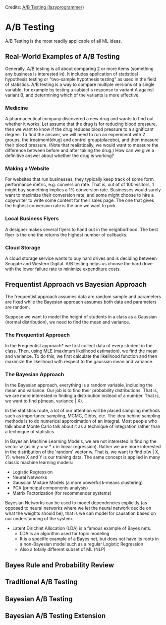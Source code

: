Credits: [A/B Testing (lazyprogrammer)](https://github.com/lazyprogrammer/machine_learning_examples/tree/master/ab_testing)

# A/B Testing
A/B Testing is the most readily applicable of all ML ideas.

## Real-World Examples of A/B Testing
Generally, A/B testing is all about comparing 2 or more items (something any business is interested in). It includes application of statistical hypothesis testing or "two-sample hypothesis testing" as used in the field of statistics. A/B testing is a way to compare multiple versions of a single variable, for example by testing a subject's response to variant A against variant B, and determining which of the variants is more effective.

### Medicine
A pharmaceutical company discovered a new drug and wants to find out whether it works. Let assume that the drug is for reducing blood pressure, then we want to know if the drug reduces blood pressure to a significant degree. To find the answer, we will need to run an experiment with 2 groups, the treatment(drug) and control group(placebo), and then measure their blood pressure. (Note that realistically, we would want to measure the difference between before and after taking the drug.) How can we give a definitive answer about whether the drug is working?

### Making a Website
For websites that run businesses, they typically keep track of some form performance metric, e.g. conversion rate. That is, out of of 100 visitors, 1 might buy something implies a 1% conversion rate. Businesses would surely want to maximize their conversion rate, and some might choose to hire a copywriter to write some content for their sales page. The one that gives the highest conversion rate is the one we want to pick.

### Local Business Flyers
A designer makes several flyers to hand out in the neighborhood. The best flyer is the one the returns the highest number of callbacks.

### Cloud Storage
A cloud storage service wants to buy hard drives and is deciding between Seagate and Western Digital. A/B testing helps us choose the hard drive with the lower failure rate to minimize expenditure costs.

## Frequentist Approach vs Bayesian Approach
The frequentist approach assumes data are random sample and parameters are fixed while the Bayesian approach assumes both data and parameters are random.

Suppose we want to model the height of students in a class as a Gaussian (normal distribution), we need to find the mean and variance.

### The Frequentist Approach
In the Frequentist approach* we first collect data of every student in the class. Then, using MLE (maximum likelihood estimation), we find the mean and variance. To do this, we first calculate the likelihood function and then maximize the likelihood with respect to the gaussian mean and variance.

### The Bayesian Approach
In the Bayesian approach, everything is a random variable, including the mean and variance. Our job is to find their probability distributions. That is, we are more interested in finding a distribution instead of a number. That is, we want to find p(mean, variance | X).

In the statistics route, a lot of our attention will be placed sampling methods such as importance sampling, MCMC, Gibbs, etc. The idea behind sampling methods is to do numerical approximation of an integral. Most people who talk about Monte Carlo talk about it as a technique of integration rather than a technique of statistics.

In Bayesian Machine Learning Models, we are not interested in finding the vector w (as in y = w * x in linear regression). Rather we are more interested in the distribution of the 'random' vector w. That is, we want to find p(w | X, Y), where X and Y is our training data. The same concept is applied in many classic machine learning models:
* Logistic Regression
* Neural Networks
* Gaussian Mixture Models (a more powerful k-means clustering)
* PCA (principal components analysis)
* Matrix Factorization (for recommender systems)

Bayesian Networks can be used to model dependencies explicitly (as opposed to neural networks where we let the neural network decide on what the weights should be), that is we can model for causation based on our understanding of the system. 
* Latent Dirichlet Allocation (LDA) is a famous example of Bayes nets.
	* LDA is an algorithm used for topic modeling
	* It is a specific example of a Bayes net, but does not have its roots in a non-Bayesian model such as a regular Logistic Regression
	* Also a totally different subset of ML (NLP)

## Bayes Rule and Probability Review

## Traditional A/B Testing

## Bayesian A/B Testing

## Bayesian A/B Testing Extension